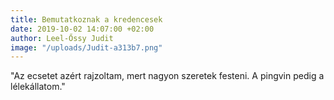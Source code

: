 ```yaml
---
title: Bemutatkoznak a kredencesek
date: 2019-10-02 14:07:00 +02:00
author: Leel-Őssy Judit
image: "/uploads/Judit-a313b7.png"
---
```


"Az ecsetet azért rajzoltam, mert nagyon szeretek festeni. A pingvin pedig a lélekállatom." 